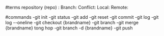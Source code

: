 #terms
repository (repo) :
Branch:
Conflict:
Local:
Remote:

#commands
-git init
-git status
-git add
-git reset
-git commit
-git log
-git log --oneline
-git checkout {brandname}
-git branch
-git merge {brandname} tong hop
-git branch -d {brandname}
-git push
